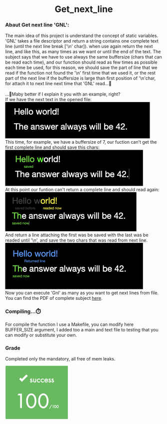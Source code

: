 <!DOCTYPE html>
<html>
<head>
    <h1 align="center"> Get_next_line</h1>
</head>
<body>
    <h3>Abaut Get next line 'GNL':</h3>
    <p>
        The main idea of ​​this project is understand the concept of static variables.<br>
        'GNL' takes a file descriptor and return a string contains one complete text line (until the next line break ['\n' char]). when use again return the next line, and like this, as many times as we want or until the end of the text. The subject says that we have to use always the same buffersize (chars that can be read each time), and our function should read as few times as possible each time be used, for this reason, we should save the part of line that we read if the function not found the '\n' first time that we used it, or the rest part of the next line if the buffersize is large than first position of '\n'char, for attach it to next line next time that 'GNL' read...🤯<br><br>
        ...🤔Maby better if I explain it you with an example, right?<br>
        If we have the next text in the opened file:<br>
        <img src=".readmedata/1st_img.png"><br>
        This time, for example, we have a buffersize of 7, our fuction can't get the first complete line and should save this chars:<br>
        <img src=".readmedata/2nd_img.png"><br>
        At this point our funtion can't return a complete line and should read again:<br>
        <img src=".readmedata/3th_img.png"><br>
        And return a line attaching the first was be saved with the last was be readed until '\n', and save the two chars that was read from next line.<br>
        <img src=".readmedata/4th_img.png"><br>
        Now you can execute 'Gnl' as many as you want to get next lines from file.<br>
        You can find the PDF of complete subject <a href="https://github.com/Develoi89/libft_42/blob/main/.readmedata/en.subject.pdf" target="blank" >here</a>.<br>
    </p>
    <h3>Compiling...⏱️</h3>
    <p>
        For compile the function I use a Makefile, you can modify here BUFFER_SIZE argument, I added too a main and text file to testing that you can modify or substitute your own. 
    </p>
    <h3>Grade</h3>
    <p>
        Completed only the mandatory, all free of mem leaks.
    </p>
    <img src=".readmedata/grade.png">
</body>
</html>